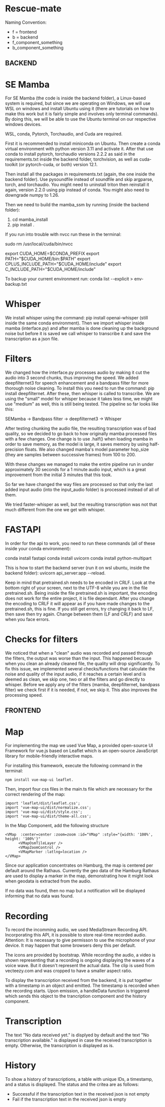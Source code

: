 # Rescue-mate

Naming Convention:
- f = frontend
- b = backend
- f_component_something
- b_component_something

## BACKEND
# SE Mamba
For SE Mamba (the code is inside the backend folder), a Linux-based system is required, but since we are operating on Windows, we will use WSL on windows and install Ubuntu using it (there are tutorials on how to make this work but it is fairly simple and involves only terminal commands). By doing this, we will be able to use the Ubuntu terminal on our respective windows devices.


WSL, conda, Pytorch, Torchaudio, and Cuda are required. 


First it is recommended to install miniconda on Ubuntu. Then create a conda virtual environment with python version 3.11 and activate it. After that use conda to install pytorch, torchaudio versions 2.2.2 as said in the requirements.txt inside the backend folder, torchvision, as well as cuda-toolkit (or pytorch-cuda, or both) version 12.1.


Then install all the packages in requirements.txt (again, the one inside the backend folder). Use pysoundfile instead of soundfile and skip argparse, torch, and torchaudio. You might need to uninstall triton then reinstall it again, version 2.2.0 using pip instead of conda. You might also need to downgrade numpy to 1.26. 


Then we need to build the mamba_ssm by running (inside the backend folder): 
1.  cd mamba_install
2.    pip install .



If you run into trouble with nvcc run these in the terminal: 

sudo rm /usr/local/cuda/bin/nvcc

export CUDA_HOME=$CONDA_PREFIX
export PATH="$CUDA_HOME/bin:$PATH"
export CPLUS_INCLUDE_PATH="$CUDA_HOME/include"
export C_INCLUDE_PATH="$CUDA_HOME/include"


To backup your current environment run: 
conda list --explicit > env-backup.txt


# Whisper
We install whisper using the command: pip install openai-whisper (still inside the same conda environment). 
Then we import whisper inside mamba (interface.py) and after mamba is done cleaning up the background noise but before it is saved we call whisper to transcribe it and save the transcription as a json file. 


# Filters
We changed how the interface.py processes audio by making it cut the audio into 3 second chunks, thus improving the speed. We added deepfilternet3 for speech enhancement and a bandpass filter for more thorough noise cleaning. To install this you need to run the command: pip install deepfilternet. After these, then whisper is called to transcribe. We are using the "small" model for whisper because it takes less time, we might use "medium" as well, this is still being tested. The pipeline so far looks like this: 


SEMamba -> Bandpass filter -> deepfilternet3 -> Whisper


After testing chunking the audio file, the resulting transcription was of bad quality, so we decided to go back to how originally mamba processed files with a few changes. One change is to use .half() when loading mamba in order to save memory, as the model is large, it saves memory by using half-precision floats. 
We also changed mamba's model parameter hop_size (they are samples between successive frames) from 100 to 200. 


With these changes we managed to make the entire pipeline run in under approximately 30 seconds for a 1 minute audio input, which is a great improvement from the initial 3 minutes that this took.


So far we have changed the way files are processed so that only the last added input audio (into the input_audio folder) is processed instead of all of them.


We tried faster-whisper as well, but the resulting transcription was not that much different from the one we get with whisper. 



# FASTAPI
In order for the api to work, you need to run these commands (all of these inside your conda environment): 


conda install fastapi
conda install uvicorn
conda install python-multipart


This is how to start the backend server (run it on wsl ubuntu, inside the backend folder): uvicorn api_server:app --reload. 


Keep in mind that pretrained.sh needs to be encoded in CRLF. Look at the bottom right of your screen, next to the UTF-8 while you are in the file pretrained.sh. Being inside the file pretrained.sh is important, the encoding does not work for the entire project, it is file dependant. After you change the encoding to CRLF it will appear as if you have made changes to the pretrained.sh, this is fine. If you still get errors, try changing it back to LF, then save then try again. Change between them (LF and CRLF) and save when you face errors. 


# Checks for filters 

We noticed that when a "clean" audio was recorded and passed through the filters, the output was worse than the input. This happened because when you clean an already cleaned file, the quality will drop significantly. To fix this issue, we implemented several checks/functions that calculate the noise and quality of the input audio, if it reaches a certain level and is deemed as clean, we skip one, two or all the filters and go directly to whisper. Before we apply any of the filters (mamba, deepfilternet, bandpass filter) we check first if it is needed, if not, we skip it. This also improves the processing speed. 



## FRONTEND
# Map

For implementing the map we used Vue Map, a provided open-source UI Framework for vue.js based on Leaflet which is an open-source JavaScript library
for mobile-friendly interactive maps.

For installing this framework, execute the following command in the terminal: 

```
npm install vue-map-ui leaflet.
```

Then, import four css files in the main.ts file which are necessary for the correct rendering of the map:

```
import 'leaflet/dist/leaflet.css';
import 'vue-map-ui/dist/normalize.css';
import 'vue-map-ui/dist/style.css';
import 'vue-map-ui/dist/theme-all.css';
```
In the Map Component, add the following structure

```
<VMap  :center=center :zoom=zoom :id="VMap" :style="{width: '100%', height: '100%'}"
      <VMapOsmTileLayer />
      <VMapZoomControl />
      <VMapMarker :latlng=location />
</VMap>
```

Since our application concentrates on Hamburg, the map is centered per default around the Rathaus. 
Currently the geo data of the Hamburg Rathaus are used to display a marker in the map, demonstrating how it might look when geodata is extracted from the audio.

If no data was found, then no map but a notification will be displayed informing that no data was found.


# Recording

To record the incomming audio, we used MediaStream Recording API. Incorporating this API, it is possible to store real-time recorded audio.
Attention: It is necessary to give permisson to use the microphone of your device. It may happen that some browsers deny this per default. 

The icons are provided by bootstrap. While recording the audio, a video is shown representing that a recording is ongoing displaying the waves of a voice wave. But it doesn't represent the actual data. The clip is used from vecteezy.com and was cropped to have a smaller aspect ratio.

To display the transcription received from the backend, it is put together with a timestamp in an object and emitted. The timestamp is recorded when the recording starts. Upon emission, a handleData function is triggered which sends this object to the trancription component and the history component. 

# Transcription

The text "No data received yet." is displyed by default and the text "No transcription available." is displayed in case the received transcription is empty. Otherwise, the transcription is displayed as is.


# History

To show a history of transcriptions, a table with unique IDs, a timestamp, and a status is displayed. The status and the critea are as follows:
- Successful if the transcription text in the received json is not empty
- Fail if the transcription text in the received json is empty
